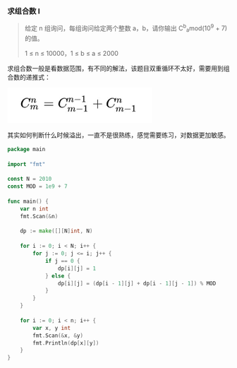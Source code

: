 ### 求组合数 I

> 给定 n 组询问，每组询问给定两个整数 a，b，请你输出 C<sup>b</sup><sub>a</sub>mod(10<sup>9</sup> + 7) 的值。
>
> 1 ≤ n ≤ 10000，1 ≤ b ≤ a ≤ 2000

求组合数一般是看数据范围，有不同的解法，该题目双重循环不太好，需要用到组合数的递推式：

 <img src="https://raw.githubusercontent.com/Eminem-x/Learning/main/AcWing/pic/Part1/组合递推.png" alt="system call" style="max-width: 65%">

其实如何判断什么时候溢出，一直不是很熟练，感觉需要练习，对数据更加敏感。

```go
package main

import "fmt"

const N = 2010
const MOD = 1e9 + 7

func main() {
    var n int
    fmt.Scan(&n)
    
    dp := make([][N]int, N)
    
    for i := 0; i < N; i++ {
        for j := 0; j <= i; j++ {
            if j == 0 {
                dp[i][j] = 1
            } else {
                dp[i][j] = (dp[i - 1][j] + dp[i - 1][j - 1]) % MOD
            }
        }
    }
    
    for i := 0; i < n; i++ {
        var x, y int
        fmt.Scan(&x, &y)
        fmt.Println(dp[x][y])
    }
}
```

